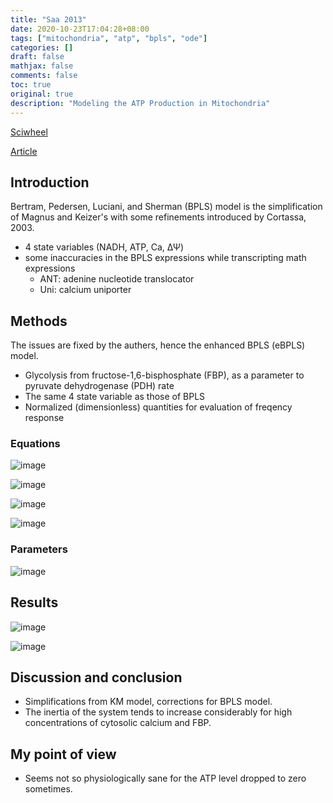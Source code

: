 ```yaml
---
title: "Saa 2013"
date: 2020-10-23T17:04:28+08:00
tags: ["mitochondria", "atp", "bpls", "ode"]
categories: []
draft: false
mathjax: false
comments: false
toc: true
original: true
description: "Modeling the ATP Production in Mitochondria"
---
```


[Sciwheel](https://sciwheel.com/work/#/items/4596770)

[Article](https://link.springer.com/article/10.1007/s11538-013-9862-1)

<!--more-->

## Introduction

Bertram, Pedersen, Luciani, and Sherman (BPLS) model is the simplification of Magnus and Keizer's with some refinements introduced by Cortassa, 2003.

- 4 state variables (NADH, ATP, Ca, ΔΨ)
- some inaccuracies in the BPLS expressions while transcripting math expressions
  - ANT: adenine nucleotide translocator
  - Uni: calcium uniporter

## Methods

The issues are fixed by the authers, hence the enhanced BPLS (eBPLS) model.
- Glycolysis from fructose-1,6-bisphosphate (FBP), as a parameter to pyruvate dehydrogenase (PDH) rate
- The same 4 state variable as those of BPLS
- Normalized (dimensionless) quantities for evaluation of freqency response

### Equations

![image](https://user-images.githubusercontent.com/40054455/96985739-62dc3680-1553-11eb-89f6-b608c445445d.png)

![image](https://user-images.githubusercontent.com/40054455/96985850-6bcd0800-1553-11eb-8809-54af6a5c7b65.png)

![image](https://user-images.githubusercontent.com/40054455/96985884-77b8ca00-1553-11eb-8259-4489cd06749d.png)

![image](https://user-images.githubusercontent.com/40054455/96985906-7f786e80-1553-11eb-8cb7-208cb53e393e.png)

### Parameters

![image](https://user-images.githubusercontent.com/40054455/96986068-b2bafd80-1553-11eb-9edb-a6984c393f85.png)

## Results

![image](https://user-images.githubusercontent.com/40054455/96986216-ec8c0400-1553-11eb-80f2-99e182563fff.png "Frequency response to oscillating cytosolic calcium with different amplitudes")

![image](https://user-images.githubusercontent.com/40054455/96986454-3d9bf800-1554-11eb-97a1-f89a9ca7d03e.png "Frequency response Under different concentrations of FBP")

## Discussion and conclusion

- Simplifications from KM model, corrections for BPLS model.
- The inertia of the system tends to increase considerably for high concentrations of cytosolic calcium and FBP.

## My point of view

- Seems not so physiologically sane for the ATP level dropped to zero sometimes.


